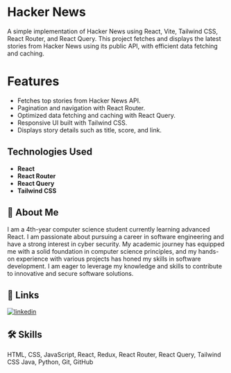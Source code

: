 
# Hacker News



A simple implementation of Hacker News using React, Vite, Tailwind CSS, React Router, and React Query. This project fetches and displays the latest stories from Hacker News using its public API, with efficient data fetching and caching.



# Features
 
- Fetches top stories from Hacker News API.  
- Pagination and navigation with React Router.   
- Optimized data fetching and caching with React Query.   
- Responsive UI built with Tailwind CSS.    
- Displays story details such as title, score, and link.








## Technologies Used

- **React**
- **React Router**
- **React Query**
- **Tailwind CSS**


## 🚀 About Me
I am a 4th-year computer science student currently learning advanced React. I am passionate about pursuing a career in software engineering and have a strong interest in cyber security. My academic journey has equipped me with a solid foundation in computer science principles, and my hands-on experience with various projects has honed my skills in software development. I am eager to leverage my knowledge and skills to contribute to innovative and secure software solutions.


## 🔗 Links

[![linkedin](https://img.shields.io/badge/linkedin-0A66C2?style=for-the-badge&logo=linkedin&logoColor=white)](https://www.linkedin.com/in/yazan-alqadery-b500a62a0/)



## 🛠 Skills
HTML, CSS, JavaScript, React, Redux, React Router, React Query, Tailwind CSS Java, Python, Git, GitHub

